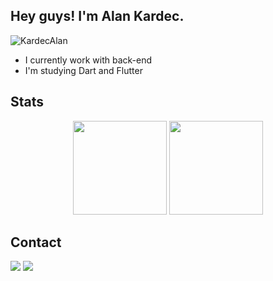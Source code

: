 ## Hey guys! I'm Alan Kardec.
</p>
<p align="left">
  <img src="https://komarev.com/ghpvc/?username=KardecAlan&label=Profile%20Views&style=flat" alt="KardecAlan" />
</p>

<ul>
  <li>  I currently work with back-end</li>
  <li>  I'm studying Dart and Flutter</li>
</ul>



## Stats

<p>
<div align="center">
  <img height="150em"
    src="https://github-readme-stats-eight-theta.vercel.app/api?username=KardecAlan&show_icons=true&theme=radical&include_all_commits=true&count_private=true" />
  <img height="150em"
    src="https://github-readme-stats-eight-theta.vercel.app/api/top-langs/?username=KardecAlan&layout=compact&langs_count=8&theme=radical" />
</div>
</p>

## Contact

<p>
<div>
  <a href="https://instagram.com/kardec.dev" target="_blank"><img
      src="https://img.shields.io/badge/-Instagram-%23E4405F?style=for-the-badge&logo=instagram&logoColor=white"
      target="_blank"></a>
  <!--   <a href = "mailto:teste"><img src="https://img.shields.io/badge/-Gmail-%23333?style=for-the-badge&logo=gmail&logoColor=white" target="_blank"></a> -->
  <a href="https://www.linkedin.com/in/alankardec05" target="_blank"><img
      src="https://img.shields.io/badge/-LinkedIn-%230077B5?style=for-the-badge&logo=linkedin&logoColor=white"
      target="_blank"></a>
</div>
